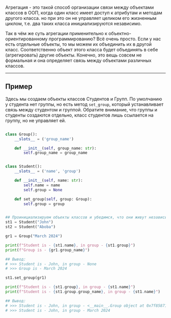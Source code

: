 
Агрегация - это такой способ организации связи между объектами классов в ООП, когда один класс имеет доступ к атрибутам и методам другого класса. но при это он не управляет целиком его жизненным циклом, т.е. два таких класса инициализируются независимо. 

Так в чём же суть агрегации применительно к объектно-ориентированному программированию? Всё очень просто. Если у нас есть отдельные объекты, то мы можем их объединить их в другой класс. Соответственно объект этого класса будет объединять в себе (агрегировать) другие объекты. Конечно, это вещь совсем не формальная и она определяет связь между объектами различных классов.

---
## Пример

Здесь мы создаем объекты классов Студентов и Групп. По умолчанию у студента нет группы, но есть метод `set_group`, который устанавливает связь между студентом и группой. Обратите внимание, что группы и студенты создаются отдельно, класс студентов лишь ссылается на группу, но не управляет ей.

```python

class Group():
    __slots__ = ('group_name')

    def __init__(self, group_name: str):
        self.group_name = group_name


class Student():
    __slots__ = ('name', 'group')

    def __init__(self, name: str):
        self.name = name
        self.group = None

    def set_group(self, group: Group):
        self.group = group


## Проинициализируем объекты классов и убедимся, что они живут независимо друг от друга
st1 = Student("John")
st2 = Student("Aboba")

gr1 = Group("March 2024")

print(f"Student is - {st1.name}, in group - {st1.group}")
print(f"Group is - {gr1.group_name}")

## Вывод:
# >>> Student is - John, in group - None
# >>> Group is - March 2024

st1.set_group(gr1)

print(f"Student is - {st1.group}, in group - {st1.name}")
print(f"Student is - {st1.group.group_name}, in group - {st1.name}")

## Вывод:
# >>> Student is - John, in group - <__main__.Group object at 0x7f858717a020>
# >>> Student is - John, in group - March 2024

```